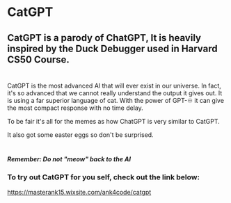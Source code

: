 # CatGPT

## CatGPT is a parody of ChatGPT, It is heavily inspired by the Duck Debugger used in Harvard CS50 Course.

#
CatGPT is the most advanced AI that will ever exist in our universe. In fact, it's so advanced that we cannot really understand the output it gives out. It is using a far superior language of cat. With the power of GPT-♾️ it can give the most compact response with no time delay.

To be fair it's all for the memes as how ChatGPT is very similar to CatGPT.

It also got some easter eggs so don't be surprised.
#

***Remember: Do not "meow" back to the AI***

### To try out CatGPT for you self, check out the link below:
https://masterank15.wixsite.com/ank4code/catgpt
